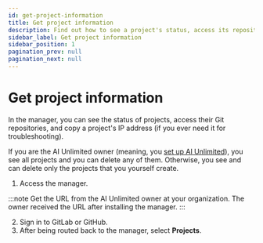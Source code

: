 ```yaml
---
id: get-project-information
title: Get project information
description: Find out how to see a project's status, access its repository, and get its IP address.
sidebar_label: Get project information
sidebar_position: 1
pagination_prev: null
pagination_next: null
---
```


# Get project information

In the manager, you can see the status of projects, access their Git repositories, and copy a project's IP address (if you ever need it for troubleshooting).

If you are the AI Unlimited owner (meaning, you [set up AI Unlimited](../install-ai-unlimited/setup-ai-unlimited.md)), you see all projects and you can delete any of them. Otherwise, you see and can delete only the projects that you yourself create.

1. Access the manager.

:::note
Get the URL from the AI Unlimited owner at your organization. The owner received the URL after installing the manager.
:::

2. Sign in to GitLab or GitHub.
3. After being routed back to the manager, select **Projects**.

